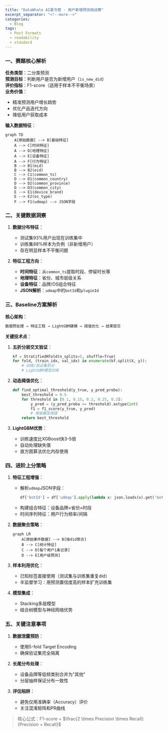 ```yaml
---
title: "DataWhale AI夏令营 - 用户新增预测挑战赛"
excerpt_separator: "<!--more-->"
categories:
  - Blog
tags:
  - Post Formats
  - readability
  - standard
---
```




### 一、赛题核心解析
**任务类型**：二分类预测  
**预测目标**：判断用户是否为新增用户（`is_new_did`）  
**评价指标**：F1-score（适用于样本不平衡场景）  
**业务价值**：
- 精准预测用户增长趋势
- 优化产品迭代方向
- 降低用户获取成本

**输入数据特征**：
```mermaid
graph TD
    A[原始数据] --> B[基础特征]
    A --> C[时间特征]
    A --> D[地理特征]
    A --> E[设备特征]
    A --> F[行为特征]
    B --> B1(mid)
    B --> B2(eid)
    C --> C1(common_ts)
    D --> D1(common_country)
    D --> D2(common_province)
    D --> D3(common_city)
    E --> E1(device_brand)
    E --> E2(os_type)
    F --> F1(udmap) --> JSON字段
```

### 二、关键数据洞察
1. **数据分布特征**：
   - 测试集93%用户出现在训练集中
   - 训练集88%样本为负例（非新增用户）
   - 存在明显样本不平衡问题

2. **特征工程方向**：
   - **时间特征**：从`common_ts`提取时段、停留时长等
   - **地理特征**：省份、城市层级关系
   - **设备特征**：品牌/OS组合特征
   - **JSON解析**：`udmap`中的`botId`和`pluginId`

### 三、Baseline方案解析
**核心架构**：
```python
数据预处理 → 特征工程 → LightGBM建模 → 阈值优化 → 结果提交
```

**关键技术点**：
1. **五折分层交叉验证**：
   ```python
   kf = StratifiedKFold(n_splits=5, shuffle=True)
   for fold, (train_idx, val_idx) in enumerate(kf.split(X, y)):
       # 训练/验证集划分
       # LightGBM模型训练
   ```

2. **动态阈值优化**：
   ```python
   def find_optimal_threshold(y_true, y_pred_proba):
       best_threshold = 0.5
       for threshold in [0.1, 0.15, 0.2, 0.25, 0.3]:
           y_pred = (y_pred_proba >= threshold).astype(int)
           f1 = f1_score(y_true, y_pred)
           # 保留最佳阈值
       return best_threshold
   ```

3. **LightGBM优势**：
   - 训练速度比XGBoost快3-5倍
   - 自动处理缺失值
   - 直方图算法优化内存使用

### 四、进阶上分策略
1. **特征工程增强**：
   - 解析`udmap`JSON字段：
     ```python
     df['botId'] = df['udmap'].apply(lambda x: json.loads(x).get('botId'))
     ```
   - 构建组合特征：设备品牌×省份×时段
   - 时间序列特征：用户行为频率/间隔

2. **数据聚合策略**：
   ```mermaid
   graph LR
       A[原始事件数据] --> B[按did聚合]
       B --> C[统计特征]
       C --> D[每个用户1条记录]
       D --> E[用户级预测]
   ```

3. **样本利用优化**：
   - 已知标签直接使用（测试集与训练集重复did）
   - 半监督学习：用预测置信度高的样本扩充训练集

4. **模型集成**：
   - Stacking多层模型
   - 结合树模型与神经网络优势

### 五、关键注意事项
1. **数据泄露预防**：
   - 使用5-fold Target Encoding
   - 确保验证集完全隔离

2. **长尾分布处理**：
   - 设备品牌等低频类别合并为"其他"
   - 分层抽样保证分布一致性

3. **评估陷阱**：
   - 避免仅用准确率（Accuracy）评价
   - 关注混淆矩阵和PR曲线

> 核心公式：F1-score = $\frac{2 \times Precision \times Recall}{Precision + Recall}$